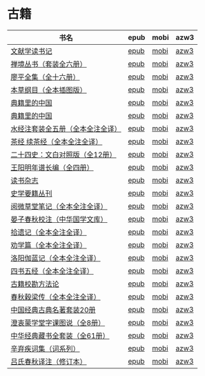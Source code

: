 # 古籍

| 书名 | epub | mobi | azw3 |
| --- | --- | --- | --- |
| [文献学读书记](http://ct.dalanmei.com/f/31084289-771247056-412057) | [epub](http://ct.dalanmei.com/f/31084289-771247056-412057) | [mobi](http://ct.dalanmei.com/f/31084289-771231933-ed4e6d) | [azw3](http://ct.dalanmei.com/f/31084289-771236750-09cafe) |
| [禅境丛书（套装全六册）](http://ct.dalanmei.com/f/31084289-771241109-db1e26) | [epub](http://ct.dalanmei.com/f/31084289-771241109-db1e26) | [mobi](http://ct.dalanmei.com/f/31084289-771229506-21cee8) | [azw3](http://ct.dalanmei.com/f/31084289-771233196-5cd08c) |
| [廖平全集（全十六册）](http://ct.dalanmei.com/f/31084289-599095820-20e908) | [epub](http://ct.dalanmei.com/f/31084289-599095820-20e908) | [mobi](http://ct.dalanmei.com/f/31084289-599085274-7d41ed) | [azw3](http://ct.dalanmei.com/f/31084289-599086978-0e7f2b) |
| [本草纲目（全本插图版）](http://ct.dalanmei.com/f/31084289-577384156-d8db25) | [epub](http://ct.dalanmei.com/f/31084289-577384156-d8db25) | [mobi](http://ct.dalanmei.com/f/31084289-577383542-6e2211) | [azw3](http://ct.dalanmei.com/f/31084289-577385751-b838ed) |
| [典籍里的中国](http://ct.dalanmei.com/f/31084289-577384182-e11076) | [epub](http://ct.dalanmei.com/f/31084289-577384182-e11076) | [mobi](http://ct.dalanmei.com/f/31084289-577383585-3f3f4c) | [azw3](http://ct.dalanmei.com/f/31084289-577385760-3778a3) |
| [典籍里的中国](http://ct.dalanmei.com/f/31084289-575324692-5894dd) | [epub](http://ct.dalanmei.com/f/31084289-575324692-5894dd) | [mobi](http://ct.dalanmei.com/f/31084289-575172787-746166) | [azw3](http://ct.dalanmei.com/f/31084289-575299408-b04396) |
| [水经注套装全五册（全本全注全译）](http://ct.dalanmei.com/f/31084289-570286294-d0c1b7) | [epub](http://ct.dalanmei.com/f/31084289-570286294-d0c1b7) | [mobi](http://ct.dalanmei.com/f/31084289-570170117-64efab) | [azw3](http://ct.dalanmei.com/f/31084289-570358174-bf1903) |
| [茶经 续茶经（全本全注全译）](http://ct.dalanmei.com/f/31084289-570354221-a3feb4) | [epub](http://ct.dalanmei.com/f/31084289-570354221-a3feb4) | [mobi](http://ct.dalanmei.com/f/31084289-570133411-9111f1) | [azw3](http://ct.dalanmei.com/f/31084289-571402059-dff5dc) |
| [二十四史：文白对照版（全12册）](http://ct.dalanmei.com/f/31084289-570357138-79cd33) | [epub](http://ct.dalanmei.com/f/31084289-570357138-79cd33) | [mobi](http://ct.dalanmei.com/f/31084289-570144945-9833d6) | [azw3](http://ct.dalanmei.com/f/31084289-571403735-1c76ba) |
| [王阳明年谱长编（全四册）](http://ct.dalanmei.com/f/31084289-572020205-ea1966) | [epub](http://ct.dalanmei.com/f/31084289-572020205-ea1966) | [mobi](http://ct.dalanmei.com/f/31084289-571732078-928327) | [azw3](http://ct.dalanmei.com/f/31084289-572083929-9ac938) |
| [读书杂志](http://ct.dalanmei.com/f/31084289-572093682-f0664a) | [epub](http://ct.dalanmei.com/f/31084289-572093682-f0664a) | [mobi](http://ct.dalanmei.com/f/31084289-571727062-39bc79) | [azw3](http://ct.dalanmei.com/f/31084289-572114521-844fed) |
| [史学要籍丛刊](http://ct.dalanmei.com/f/31084289-572113733-53acb0) | [epub](http://ct.dalanmei.com/f/31084289-572113733-53acb0) | [mobi](http://ct.dalanmei.com/f/31084289-571717585-4b512f) | [azw3](http://ct.dalanmei.com/f/31084289-572120757-2812c1) |
| [阅微草堂笔记（全本全注全译）](http://ct.dalanmei.com/f/31084289-572115090-e25a68) | [epub](http://ct.dalanmei.com/f/31084289-572115090-e25a68) | [mobi](http://ct.dalanmei.com/f/31084289-571709632-a8f45f) | [azw3](http://ct.dalanmei.com/f/31084289-572136206-74abea) |
| [晏子春秋校注（中华国学文库）](http://ct.dalanmei.com/f/31084289-572115532-ad313e) | [epub](http://ct.dalanmei.com/f/31084289-572115532-ad313e) | [mobi](http://ct.dalanmei.com/f/31084289-571706629-ed88d3) | [azw3](http://ct.dalanmei.com/f/31084289-572138227-40b15e) |
| [拾遗记（全本全注全译）](http://ct.dalanmei.com/f/31084289-572115636-bf6db1) | [epub](http://ct.dalanmei.com/f/31084289-572115636-bf6db1) | [mobi](http://ct.dalanmei.com/f/31084289-571705778-bfd90d) | [azw3](http://ct.dalanmei.com/f/31084289-572139119-fea32f) |
| [劝学篇（全本全注全译）](http://ct.dalanmei.com/f/31084289-572115842-cd0d2d) | [epub](http://ct.dalanmei.com/f/31084289-572115842-cd0d2d) | [mobi](http://ct.dalanmei.com/f/31084289-571699046-83ff73) | [azw3](http://ct.dalanmei.com/f/31084289-572143288-aa2bf3) |
| [洛阳伽蓝记（全本全注全译）](http://ct.dalanmei.com/f/31084289-572115899-1c9202) | [epub](http://ct.dalanmei.com/f/31084289-572115899-1c9202) | [mobi](http://ct.dalanmei.com/f/31084289-571698159-3d024a) | [azw3](http://ct.dalanmei.com/f/31084289-572147354-afcdcb) |
| [四书五经（全本全注全译）](http://ct.dalanmei.com/f/31084289-572116155-539b26) | [epub](http://ct.dalanmei.com/f/31084289-572116155-539b26) | [mobi](http://ct.dalanmei.com/f/31084289-571676642-37eb9b) | [azw3](http://ct.dalanmei.com/f/31084289-572158074-f5de3b) |
| [古籍校勘方法论](http://ct.dalanmei.com/f/31084289-572117451-b1ced3) | [epub](http://ct.dalanmei.com/f/31084289-572117451-b1ced3) | [mobi](http://ct.dalanmei.com/f/31084289-571653034-189eb5) | [azw3](http://ct.dalanmei.com/f/31084289-572179882-71dde3) |
| [春秋穀梁传（全本全注全译）](http://ct.dalanmei.com/f/31084289-572131469-56edce) | [epub](http://ct.dalanmei.com/f/31084289-572131469-56edce) | [mobi](http://ct.dalanmei.com/f/31084289-571622635-1cee63) | [azw3](http://ct.dalanmei.com/f/31084289-572191757-dab18c) |
| [中国经典古典名著套装20册](http://ct.dalanmei.com/f/31084289-571832745-402e3a) | [epub](http://ct.dalanmei.com/f/31084289-571832745-402e3a) | [mobi](http://ct.dalanmei.com/f/31084289-571549565-998696) | [azw3](http://ct.dalanmei.com/f/31084289-572200392-9fd00e) |
| [澄衷蒙学堂字课图说（全8册）](http://ct.dalanmei.com/f/31084289-571837932-1d41e0) | [epub](http://ct.dalanmei.com/f/31084289-571837932-1d41e0) | [mobi](http://ct.dalanmei.com/f/31084289-571549887-f22398) | [azw3](http://ct.dalanmei.com/f/31084289-572200588-98d6cb) |
| [中华经典藏书全套装（全61册）](http://ct.dalanmei.com/f/31084289-571884388-3cc4a7) | [epub](http://ct.dalanmei.com/f/31084289-571884388-3cc4a7) | [mobi](http://ct.dalanmei.com/f/31084289-571553434-a7c40a) | [azw3](http://ct.dalanmei.com/f/31084289-572202774-ec8a0d) |
| [辛弃疾词集（词系列）](http://ct.dalanmei.com/f/31084289-571779590-6708cb) | [epub](http://ct.dalanmei.com/f/31084289-571779590-6708cb) | [mobi](http://ct.dalanmei.com/f/31084289-571523378-6c1ce0) | [azw3](http://ct.dalanmei.com/f/31084289-571975417-1ab9a1) |
| [吕氏春秋译注（修订本）](None) | [epub](None) | [mobi](None) | [azw3](None) |
